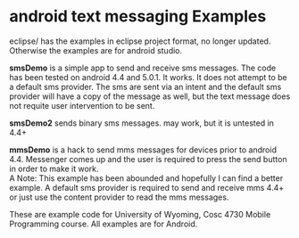 android text messaging Examples
===========
eclipse/ has the examples in eclipse project format, no longer updated.  Otherwise the examples are for android studio.


<b>smsDemo</b> is a simple app to send and receive sms messages.  The code has been tested on android 4.4 and 5.0.1.  It works.
  It does not attempt to be a default sms provider.  The sms are sent via an intent and the default sms provider will have a copy of the message as well, but the text message does not requite user intervention to be sent.

<b>smsDemo2</b> sends binary sms messages.  may work, but it is untested in 4.4+

<b>mmsDemo</b> is a hack to send mms messages for devices prior to android 4.4. Messenger comes up and the user is required to press the send button in order to make it work.  
A Note: This example has been abounded and hopefully I can find a better example. A default sms provider is required to send and receive mms 4.4+ or just use the content provider to read the mms messages.


These are example code for University of Wyoming, Cosc 4730 Mobile Programming course.
All examples are for Android.
